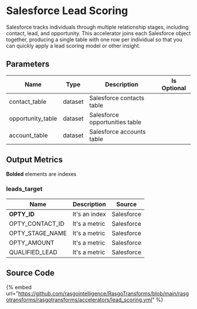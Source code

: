 # Salesforce Lead Scoring

Salesforce tracks individuals through multiple relationship stages, including contact, lead, and opportunity. This accelerator joins each Salesforce object together, producing a single table with one row per individual so that you can quickly apply a lead scoring model or other insight.

## Parameters

|       Name        |  Type   |          Description           | Is Optional |
| ----------------- | ------- | ------------------------------ | ----------- |
| contact_table     | dataset | Salesforce contacts table      |             |
| opportunity_table | dataset | Salesforce opportunities table |             |
| account_table     | dataset | Salesforce accounts table      |             |


## Output Metrics

**Bolded** elements are indexes

### leads_target

|      Name       |  Description  |   Source   |
| --------------- | ------------- | ---------- |
| **OPTY_ID**     | It's an index | Salesforce |
| OPTY_CONTACT_ID | It's a metric | Salesforce |
| OPTY_STAGE_NAME | It's a metric | Salesforce |
| OPTY_AMOUNT     | It's a metric | Salesforce |
| QUALIFIED_LEAD  | It's a metric | Salesforce |


## Source Code

{% embed url="https://github.com/rasgointelligence/RasgoTransforms/blob/main/rasgotransforms/rasgotransforms/accelerators/lead_scoring.yml" %}